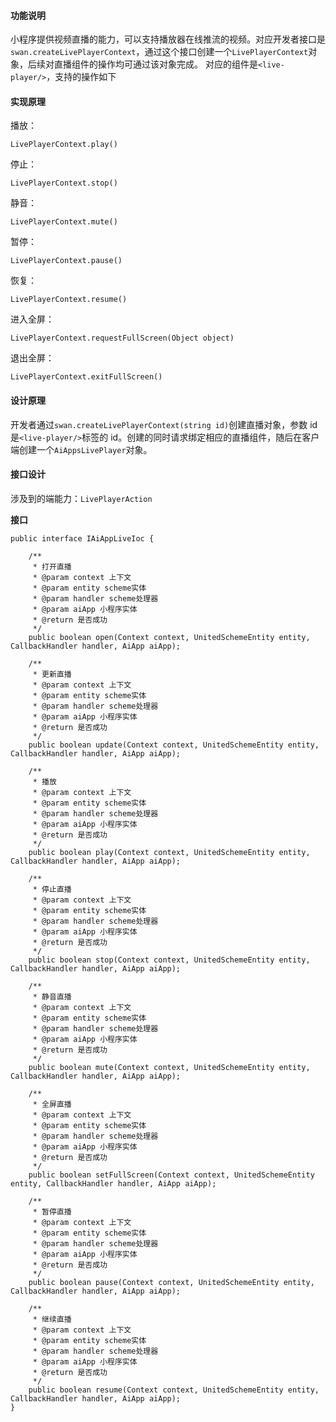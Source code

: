 #### 功能说明

小程序提供视频直播的能力，可以支持播放器在线推流的视频。对应开发者接口是`swan.createLivePlayerContext`，通过这个接口创建一个`LivePlayerContext`对象，后续对直播组件的操作均可通过该对象完成。
对应的组件是`<live-player/>`，支持的操作如下

#### 实现原理

播放：

```
LivePlayerContext.play()
```

停止：

```
LivePlayerContext.stop()
```

静音：

```
LivePlayerContext.mute()
```

暂停：

```
LivePlayerContext.pause()
```

恢复：

```
LivePlayerContext.resume()
```

进入全屏：

```
LivePlayerContext.requestFullScreen(Object object)
```

退出全屏：

```
LivePlayerContext.exitFullScreen()
```

#### 设计原理

开发者通过`swan.createLivePlayerContext(string id)`创建直播对象，参数 id 是`<live-player/>`标签的 id。创建的同时请求绑定相应的直播组件，随后在客户端创建一个`AiAppsLivePlayer`对象。

#### 接口设计

涉及到的端能力：`LivePlayerAction`

**接口**

```
public interface IAiAppLiveIoc {
    
    /**
     * 打开直播
     * @param context 上下文
     * @param entity scheme实体
     * @param handler scheme处理器
     * @param aiApp 小程序实体
     * @return 是否成功
     */
    public boolean open(Context context, UnitedSchemeEntity entity, CallbackHandler handler, AiApp aiApp);
    
    /**
     * 更新直播
     * @param context 上下文
     * @param entity scheme实体
     * @param handler scheme处理器
     * @param aiApp 小程序实体
     * @return 是否成功
     */
    public boolean update(Context context, UnitedSchemeEntity entity, CallbackHandler handler, AiApp aiApp);
    
    /**
     * 播放
     * @param context 上下文
     * @param entity scheme实体
     * @param handler scheme处理器
     * @param aiApp 小程序实体
     * @return 是否成功
     */
    public boolean play(Context context, UnitedSchemeEntity entity, CallbackHandler handler, AiApp aiApp);
    
    /**
     * 停止直播
     * @param context 上下文
     * @param entity scheme实体
     * @param handler scheme处理器
     * @param aiApp 小程序实体
     * @return 是否成功
     */
    public boolean stop(Context context, UnitedSchemeEntity entity, CallbackHandler handler, AiApp aiApp);
    
    /**
     * 静音直播
     * @param context 上下文
     * @param entity scheme实体
     * @param handler scheme处理器
     * @param aiApp 小程序实体
     * @return 是否成功
     */
    public boolean mute(Context context, UnitedSchemeEntity entity, CallbackHandler handler, AiApp aiApp);
    
    /**
     * 全屏直播
     * @param context 上下文
     * @param entity scheme实体
     * @param handler scheme处理器
     * @param aiApp 小程序实体
     * @return 是否成功
     */
    public boolean setFullScreen(Context context, UnitedSchemeEntity entity, CallbackHandler handler, AiApp aiApp);

    /**
     * 暂停直播
     * @param context 上下文
     * @param entity scheme实体
     * @param handler scheme处理器
     * @param aiApp 小程序实体
     * @return 是否成功
     */
    public boolean pause(Context context, UnitedSchemeEntity entity, CallbackHandler handler, AiApp aiApp);

    /**
     * 继续直播
     * @param context 上下文
     * @param entity scheme实体
     * @param handler scheme处理器
     * @param aiApp 小程序实体
     * @return 是否成功
     */
    public boolean resume(Context context, UnitedSchemeEntity entity, CallbackHandler handler, AiApp aiApp);
}

```
